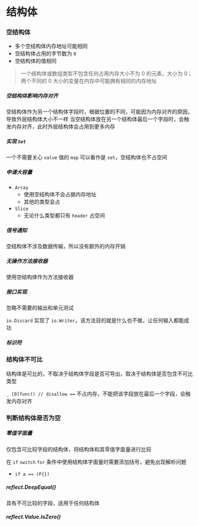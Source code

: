 # 结构体

### 空结构体

- 多个空结构体内存地址可能相同
- 空结构体占用的字节数为 `0`
- 空结构体的值相同

> 一个结构体或数组类型不包含任何占用内存大小不为 0 的元素，大小为 0；两个不同的 0 大小的变量在内存中可能拥有相同的内存地址

##### 空结构体影响内存对齐

空结构体作为另一个结构体字段时，根据位置的不同，可能因为内存对齐的原因，导致外层结构体大小不一样
当空结构体放在另一个结构体最后一个字段时，会触发内存对齐，此时外层结构体会占用到更多内存

##### 实现 `Set`

一个不需要关心 `value` 值的 `map` 可以看作是 `set`，空结构体也不占空间

##### 申请大容量

- `Array`
  - 使用空结构体不会占据内存地址
  - 其他的类型会占
- `Slice`
  - 无论什么类型都只有 `header` 占空间

##### 信号通知

空结构体不涉及数据传输，所以没有额外的内存开销


##### 无操作方法接收器

使用空结构体作为方法接收器

##### 接口实现

忽略不需要的输出和单元测试

`io.Discard` 实现了 `io.Writer`，该方法目的就是什么也不做，让任何输入都能成功

##### 标识符




### 结构体不可比

结构体是可比的，不取决于结构体字段是否可导出，取决于结构体是否包含不可比类型

`_ [0]func() // disallow ==` 不占内存，不能把该字段放在最后一个字段，会触发内存对齐

### 判断结构体是否为空

##### 零值字面量

仅包含可比较字段的结构体，将结构体和其零值字面量进行比较

在 `if` `switch` `for` 条件中使用结构体字面量时需要添加括号，避免出现解析问题
  - `if a == (P{})`

##### reflect.DeepEqual()

具有不可比较的字段，适用于任何结构体

##### reflect.Value.IsZero()



